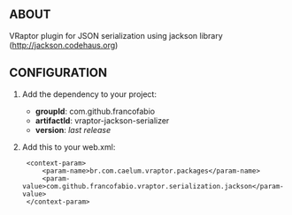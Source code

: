 ## ABOUT
 
VRaptor plugin for JSON serialization using jackson library (http://jackson.codehaus.org)

## CONFIGURATION

1. Add the dependency to your project:

    - **groupId**: com.github.francofabio
    - **artifactId**: vraptor-jackson-serializer
    - **version**: _last release_
    
    
2. Add this to your web.xml:

        <context-param>
            <param-name>br.com.caelum.vraptor.packages</param-name>
            <param-value>com.github.francofabio.vraptor.serialization.jackson</param-value>
        </context-param>